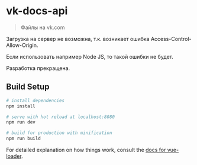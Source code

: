 # vk-docs-api

> Файлы на vk.com

Загрузка на сервер не возможна, т.к. возникает ошибка Access-Control-Allow-Origin.

Если использовать например Node JS, то такой ошибки не будет.

Разработка прекращена.

## Build Setup

``` bash
# install dependencies
npm install

# serve with hot reload at localhost:8080
npm run dev

# build for production with minification
npm run build
```

For detailed explanation on how things work, consult the [docs for vue-loader](http://vuejs.github.io/vue-loader).
